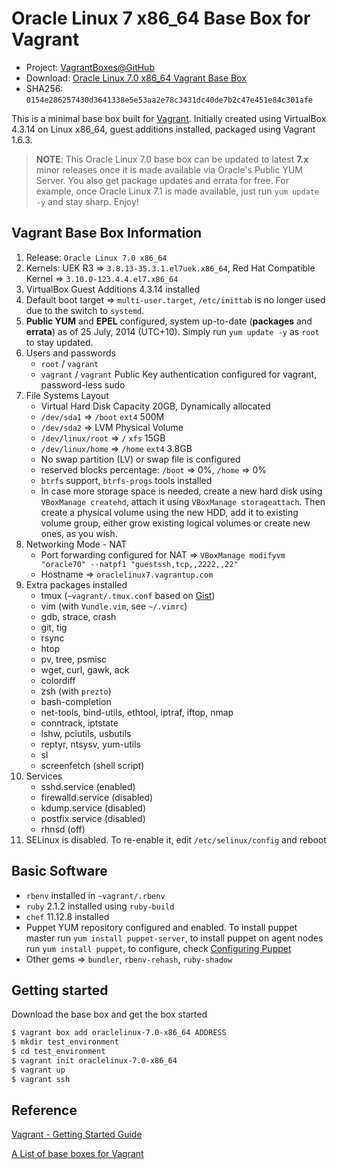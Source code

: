 # Oracle Linux 7 x86_64 Base Box for Vagrant

* Project: [VagrantBoxes@GitHub](https://github.com/terrywang/vagrantboxes)
* Download: [Oracle Linux 7.0 x86_64 Vagrant Base Box](http://cloud.terry.im/vagrant/oraclelinux-7-x86_64.box)
* SHA256: `0154e286257430d3641338e5e53aa2e78c3431dc40de7b2c47e451e84c301afe`

This is a minimal base box built for [Vagrant](http://www.vagrantup.com/). Initially created using VirtualBox 4.3.14 on Linux x86_64, guest additions installed, packaged using Vagrant 1.6.3.

> **NOTE**: This Oracle Linux 7.0 base box can be updated to latest **7.x** minor releases once it is made available via Oracle's Public YUM Server. You also get package updates and errata for free. For example, once Oracle Linux 7.1 is made available, just run `yum update -y` and stay sharp. Enjoy!

## Vagrant Base Box Information

1. Release: `Oracle Linux 7.0 x86_64`
2. Kernels: UEK R3  => `3.8.13-35.3.1.el7uek.x86_64`, Red Hat Compatible Kernel => `3.10.0-123.4.4.el7.x86_64`
2. VirtualBox Guest Additions 4.3.14 installed
3. Default boot target => `multi-user.target`, `/etc/inittab` is no longer used due to the switch to `systemd`.
4. **Public YUM** and **EPEL** configured, system up-to-date (**packages** and **errata**) as of 25 July, 2014 (UTC+10). Simply run `yum update -y` as `root` to stay updated.
5. Users and passwords
    * `root` / `vagrant`
    * `vagrant` / `vagrant` Public Key authentication configured for vagrant, password-less sudo
6. File Systems Layout
    * Virtual Hard Disk Capacity 20GB, Dynamically allocated
    * `/dev/sda1` => `/boot` `ext4` 500M
    * `/dev/sda2` => LVM Physical Volume
    * `/dev/linux/root` => `/` `xfs` 15GB
    * `/dev/linux/home` => `/home` `ext4` 3.8GB
    * No swap partition (LV) or swap file is configured
    * reserved blocks percentage: `/boot` => 0%, `/home` => 0%
    * `btrfs` support, `btrfs-progs` tools installed
    * In case more storage space is needed, create a new hard disk using `VBoxManage createhd`, attach it using `VBoxManage storageattach`. Then create a physical volume using the new HDD, add it to existing volume group, either grow existing logical volumes or create new ones, as you wish.
7. Networking Mode - NAT
    * Port forwarding configured for NAT => `VBoxManage modifyvm "oracle70" --natpf1 "guestssh,tcp,,2222,,22"`
    * Hostname => `oraclelinux7.vagrantup.com`
8. Extra packages installed
    * tmux (`~vagrant/.tmux.conf` based on [Gist](https://gist.github.com/terrywang/3950393))
    * vim (with `Vundle.vim`, see `~/.vimrc`)
    * gdb, strace, crash
    * git, tig 
    * rsync
    * htop
    * pv, tree, psmisc
    * wget, curl, gawk, ack
    * colordiff
    * zsh (with `prezto`)
    * bash-completion
    * net-tools, bind-utils, ethtool, iptraf, iftop, nmap
    * conntrack, iptstate
    * lshw, pciutils, usbutils
    * reptyr, ntsysv, yum-utils
    * sl
    * screenfetch (shell script)
9. Services
    * sshd.service (enabled)
    * firewalld.service (disabled)
    * kdump.service (disabled)
    * postfix.service (disabled)
    * rhnsd (off)
10. SELinux is disabled. To re-enable it, edit `/etc/selinux/config` and reboot

## Basic Software
* `rbenv` installed in `~vagrant/.rbenv`
* `ruby` 2.1.2 installed using `ruby-build`
* `chef` 11.12.8 installed
* Puppet YUM repository configured and enabled. To install puppet master run `yum install puppet-server`, to install puppet on agent nodes run `yum install puppet`, to configure, check [Configuring Puppet](http://docs.puppetlabs.com/guides/configuring.html)
* Other gems => `bundler`, `rbenv-rehash`, `ruby-shadow`

## Getting started

Download the base box and get the box started

```bash
$ vagrant box add oraclelinux-7.0-x86_64 ADDRESS
$ mkdir test_environment
$ cd test_environment
$ vagrant init oraclelinux-7.0-x86_64
$ vagrant up
$ vagrant ssh
```

## Reference

[Vagrant - Getting Started Guide](http://docs.vagrantup.com/v2/getting-started/)

[A List of base boxes for Vagrant](http://vagrantbox.es/)
